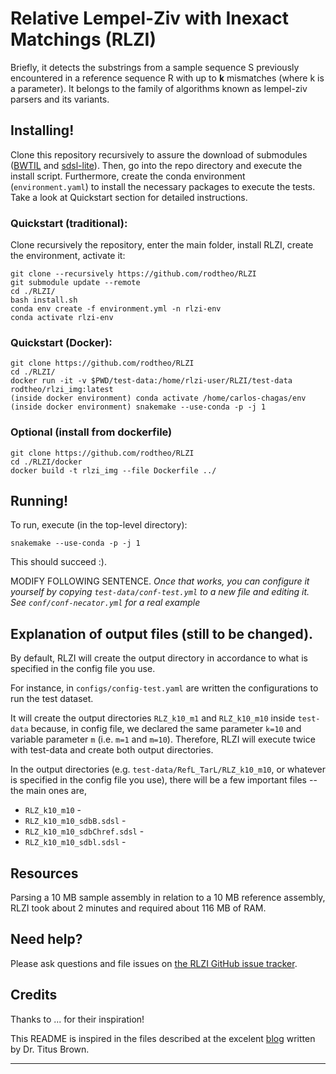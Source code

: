# Relative Lempel-Ziv with Inexact Matchings (RLZI)

Briefly, it detects the substrings from a sample sequence S previously encountered in a reference sequence R with up to **k** mismatches (where k is a parameter). It belongs to the family of algorithms known as lempel-ziv parsers and its variants.

## Installing!

Clone this repository recursively to assure the download of submodules ([BWTIL](https://github.com/rodtheo/BWTIL) and [sdsl-lite](https://github.com/simongog/sdsl-lite)). Then, go into the repo directory and execute the install script. Furthermore, create the conda environment (`environment.yaml`) to install the necessary packages to execute the tests. Take a look at Quickstart section for detailed instructions.

### Quickstart (traditional):

Clone recursively the repository, enter the main folder, install RLZI, create the environment, activate it:

```
git clone --recursively https://github.com/rodtheo/RLZI
git submodule update --remote
cd ./RLZI/
bash install.sh
conda env create -f environment.yml -n rlzi-env
conda activate rlzi-env
```

### Quickstart (Docker):

```
git clone https://github.com/rodtheo/RLZI
cd ./RLZI/
docker run -it -v $PWD/test-data:/home/rlzi-user/RLZI/test-data rodtheo/rlzi_img:latest
(inside docker environment) conda activate /home/carlos-chagas/env
(inside docker environment) snakemake --use-conda -p -j 1
```

### Optional (install from dockerfile)

```
git clone https://github.com/rodtheo/RLZI
cd ./RLZI/docker
docker build -t rlzi_img --file Dockerfile ../
```

## Running!

To run, execute (in the top-level directory):

```
snakemake --use-conda -p -j 1
```

This should succeed :).

MODIFY FOLLOWING SENTENCE.
_Once that works, you can configure it yourself by copying
`test-data/conf-test.yml` to a new file and editing it. See
`conf/conf-necator.yml` for a real example_

## Explanation of output files (still to be changed).

By default, RLZI will create the output directory in accordance to what is specified in the config file you use.

For instance, in `configs/config-test.yaml` are written the configurations to run the test dataset.

It will create the output directories `RLZ_k10_m1` and `RLZ_k10_m10` inside `test-data` because, in config file, we declared the same parameter `k=10` and variable parameter `m` (i.e. `m=1` and `m=10`). Therefore, RLZI will execute twice with test-data and create both output directories.

In the output directories (e.g. `test-data/RefL_TarL/RLZ_k10_m10`, or whatever is specified
in the config file you use), there will be a few important files --
the main ones are,

* `RLZ_k10_m10` - 
* `RLZ_k10_m10_sdbB.sdsl` - 
* `RLZ_k10_m10_sdbChref.sdsl` - 
* `RLZ_k10_m10_sdbl.sdsl` - 

## Resources

Parsing a 10 MB sample assembly in relation to a 10 MB reference assembly, RLZI took about 2 minutes and required about 116 MB of RAM.

## Need help?

Please ask questions and file issues on [the RLZI GitHub issue tracker](https://github.com/rodtheo/RLZI/issues).

## Credits

Thanks to ... for their inspiration!

This README is inspired in the files described at the excelent [blog](http://ivory.idyll.org/blog/2020-software-and-workflow-dev-practices.html) written by Dr. Titus Brown.

----
